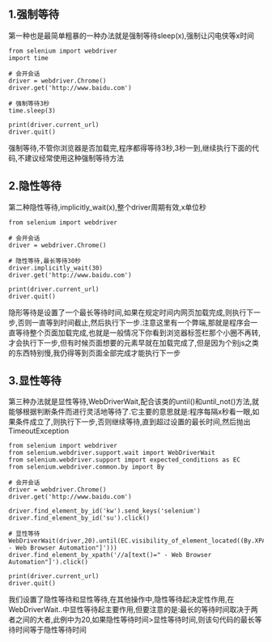 ## 1.强制等待 ##

第一种也是最简单粗暴的一种办法就是强制等待sleep(x),强制让闪电侠等x时间

    from selenium import webdriver
    import time
    
    # 会开会话
    driver = webdriver.Chrome()
    driver.get('http://www.baidu.com')
    
    # 强制等待3秒
    time.sleep(3)
    
    print(driver.current_url)
    driver.quit()

强制等待,不管你浏览器是否加载完,程序都得等待3秒,3秒一到,继续执行下面的代码,不建议经常使用这种强制等待方法

## 2.隐性等待 ##

第二种隐性等待,implicitly_wait(x),整个driver周期有效,x单位秒

    from selenium import webdriver
    
    # 会开会话
    driver = webdriver.Chrome()
    
    # 隐性等待,最长等待30秒
    driver.implicitly_wait(30)
    driver.get('http://www.baidu.com')
    
    print(driver.current_url)
    driver.quit()

隐形等待是设置了一个最长等待时间,如果在规定时间内网页加载完成,则执行下一步,否则一直等到时间截止,然后执行下一步.注意这里有一个弊端,那就是程序会一直等待整个页面加载完成,也就是一般情况下你看到浏览器标签栏那个小圈不再转,才会执行下一步,但有时候页面想要的元素早就在加载完成了,但是因为个别js之类的东西特别慢,我仍得等到页面全部完成才能执行下一步

## 3.显性等待 ##

第三种办法就是显性等待,WebDriverWait,配合该类的until()和until_not()方法,就能够根据判断条件而进行灵活地等待了.它主要的意思就是:程序每隔x秒看一眼,如果条件成立了,则执行下一步,否则继续等待,直到超过设置的最长时间,然后抛出TimeoutException

    from selenium import webdriver
    from selenium.webdriver.support.wait import WebDriverWait
    from selenium.webdriver.support import expected_conditions as EC
    from selenium.webdriver.common.by import By
    
    # 会开会话
    driver = webdriver.Chrome()
    driver.get('http://www.baidu.com')
    
    driver.find_element_by_id('kw').send_keys('selenium')
    driver.find_element_by_id('su').click()
    
    # 显性等待
    WebDriverWait(driver,20).until(EC.visibility_of_element_located((By.XPATH,'//a[text()=" - Web Browser Automation"]')))
    driver.find_element_by_xpath('//a[text()=" - Web Browser Automation"]').click()
    
    print(driver.current_url)
    driver.quit()

我们设置了隐性等待和显性等待,在其他操作中,隐性等待起决定性作用,在WebDriverWait..中显性等待起主要作用,但要注意的是:最长的等待时间取决于两者之间的大者,此例中为20,如果隐性等待时间>显性等待时间,则该句代码的最长等待时间等于隐性等待时间